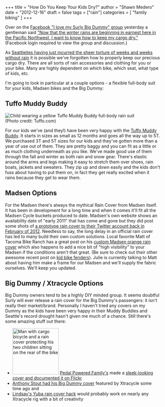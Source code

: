 +++
title = "How Do You Keep Your Kids Dry?"
author = "Shawn Medero"
date = "2012-12-16"
draft = false
tags = ["rain"]
categories = [ 
	"family biking"
]
+++

Over on the [Facebook "I love my Surly Big Dummy" group][1] yesterday a gentleman said ["Now that the winter rains are beginning in earnest here in the Pacific Northwest, I want to know how to keep my cargo dry."][2] (Facebook login required to view the group and discussion.)

As [Seattleites having just incurred the sheer torture of weeks and weeks without rain][3] it is possible we've forgotten how to properly keep our precious cargo dry. There are all sorts of rain accessories and clothing for you or your bike. Many are highly dependent on which bike, which seat, what type of kids, etc.

I'm going to look in particular at a couple options - a flexible full-body suit for your kids, Madsen bikes and the Big Dummy:

## Tuffo Muddy Buddy

![Child wearing a yellow Tuffo Muddy Buddy full-body rain suit](/images/post/TuffoMuddyBuddy.png)  
(Photo credit: Tuffo.com)

For our kids we've (and they!) have been very happy with the [Tuffo Muddy Buddy][4]. It starts in sizes as small as 12 months and goes all the way up to 5T. We purchased 3T and 5T sizes for our kids and they've gotten more than a year of use out of them. They are pretty baggy and you can fit as a little or as much clothing underneath as you like. We've made good use of them through the fall and winter as both rain and snow gear. There's elastic around the arms and legs making it easy to stretch them over shoes, rain boats, jackets and sweaters. They zip up and down easily and the kids don't fuss about having to put them on, in fact they get really excited when it rains because they get to wear them.

## Madsen Options

For the Madsen there's always the mythical Rain Cover from Madsen itself. It has been in development for a long time and when it comes it'll fit all the Madsen Cycle buckets produced to date. Madsen's own website shows an availability date of "early 2011" that has come and gone but they did post some shots of [a prototype rain cover to their Twitter account back in February of 2012][5]. Needless to say, the long delay in an official rain cover has led to many build their own custom solutions. Local favorite Matt of Tacoma Bike Ranch has a great post on his [custom Madsen orange rain cover][6] which also happens to add a nice bit of "high visibility" to your Madsen if the conditions aren't that great. (Be sure to check out their other awesome recent post on [kid bike fenders][7]). Julie is currently talking to Matt about having him make a frame for our Madsen and we'll supply the fabric ourselves. We'll keep you updated.

## Big Dummy / Xtracycle Options

Big Dummy owners tend to be a highly DIY minded group. It seems doubtful Surly will ever release a rain cover for the Big Dummy's passengers: it isn't really their market/brand. Personally I haven't tried any covers on my Dummy as the kids have been very happy in their Muddy Buddies and Seattle's record drought hasn't given me much of a chance. Still there's some amazing stuff out there:

* <a href="http://www.flickr.com/photos/pedalpoweredfamily/5724461541/"><img style="width:150px;" class="right" src="http://wheelha.us/images/post/5724461541_e74b626cc4_z.jpg" alt="Man with cargo bicycle and a rain cover protecting his two children sitting on the rear of the bike"></a> [Pedal Powered Family's][8] made a [sleek-looking cover and documented it on Flickr][9]
* [Anthony Stout had his Big Dummy cover][10] featured by Xtracycle some time ago and
* [Lindsay's Yuba rain cover hack][11] would probably work on nearly any Xtracycle rig with a bit of creativity

[1]: https://www.facebook.com/groups/ILoveMySurlyBigDumy/
[2]: https://www.facebook.com/groups/ILoveMySurlyBigDumy/permalink/10151050529112581/
[3]: http://cliffmass.blogspot.com/2012/09/drought-madness.html
[4]: http://tuffo.com/tuffo_muddy_buddy_product.html
[5]: https://twitter.com/madsencycles/status/172712986123837440/photo/1
[6]: http://tacomabikeranch.blogspot.com/2012/07/diy-madsen-bucket-covers-revisited.html
[7]: http://tacomabikeranch.blogspot.com/2012/10/diy-kid-bike-fenders.html
[8]: http://www.pedalpoweredfamily.com/
[9]: http://www.flickr.com/photos/pedalpoweredfamily/sets/72157626730461656/
[10]: http://longwalktogreen.blogspot.com/2008_12_29_archive.html
[11]: http://youaintgotjack.blogspot.ca/p/diy-childs-bike-seat-weather-protection.html

